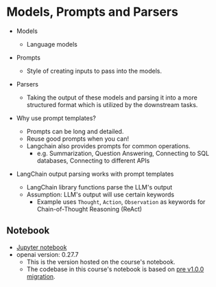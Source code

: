 # Models, Prompts and Parsers

- Models
  - Language models
- Prompts
  - Style of creating inputs to pass into the models.
- Parsers
  - Taking the output of these models and parsing it into a more structured format which is utilized by the downstream tasks.

- Why use prompt templates?
  - Prompts can be long and detailed.
  - Reuse good prompts when you can!
  - Langchain also provides prompts for common operations.
    - e.g. Summarization, Question Answering, Connecting to SQL databases, Connecting to different APIs

- LangChain output parsing works with prompt templates
  - LangChain library functions parse the LLM's output
  - Assumption: LLM's output will use certain keywords
    - Example uses `Thought`, `Action`, `Observation` as keywords for Chain-of-Thought Reasoning (ReAct)

## Notebook

- [Jupyter notebook](../code/L1-Model_prompt_parser.ipynb)
- openai version: 0.27.7
  - This is the version hosted on the course's notebook.
  - The codebase in this course's notebook is based on [pre v1.0.0 migration](https://github.com/openai/openai-python/discussions/742).
